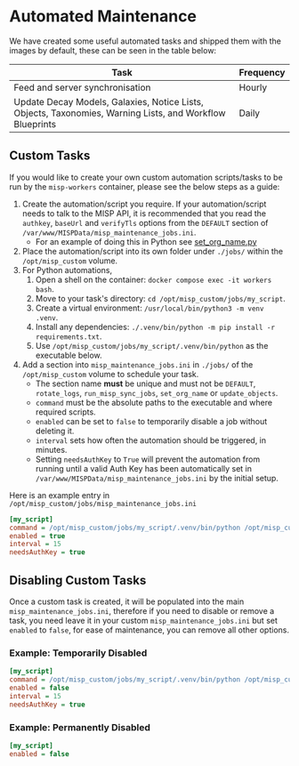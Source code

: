 <!--
SPDX-FileCopyrightText: 2024-2025 Jisc Services Limited
SPDX-FileContributor: James Ellor
SPDX-FileContributor: Joe Pitt

SPDX-License-Identifier: GPL-3.0-only
-->

# Automated Maintenance

We have created some useful automated tasks and shipped them with the images by default, these can
be seen in the table below:

| Task | Frequency |
| ---- | --------- |
| Feed and server synchronisation | Hourly |
| Update Decay Models, Galaxies, Notice Lists, Objects, Taxonomies, Warning Lists, and Workflow Blueprints | Daily |

## Custom Tasks

If you would like to create your own custom automation scripts/tasks to be run by the `misp-workers`
container, please see the below steps as a guide:

1. Create the automation/script you require. If your automation/script needs to talk to the MISP
    API, it is recommended that you read the `authkey`, `baseUrl` and `verifyTls` options from the
    `DEFAULT` section of `/var/www/MISPData/misp_maintenance_jobs.ini`.
    * For an example of doing this in Python see
        [set_org_name.py](https://github.com/JiscCTI/misp-docker/blob/main/misp-web/scripts/set_org_name.py)
2. Place the automation/script into its own folder under `./jobs/` within the `/opt/misp_custom`
    volume.
3. For Python automations,
    1. Open a shell on the container: `docker compose exec -it workers bash`.
    2. Move to your task's directory: `cd /opt/misp_custom/jobs/my_script`.
    3. Create a virtual environment: `/usr/local/bin/python3 -m venv .venv`.
    4. Install any dependencies: `./.venv/bin/python -m pip install -r requirements.txt`.
    5. Use `/opt/misp_custom/jobs/my_script/.venv/bin/python` as the executable below.
4. Add a section into `misp_maintenance_jobs.ini` in `./jobs/` of the `/opt/misp_custom` volume to
    schedule your task.
    * The section name **must** be unique and must not be `DEFAULT`, `rotate_logs`,
        `run_misp_sync_jobs`, `set_org_name` or `update_objects`.
    * `command` must be the absolute paths to the executable and where required scripts.
    * `enabled` can be set to `false` to temporarily disable a job without deleting it.
    * `interval` sets how often the automation should be triggered, in minutes.
    * Setting `needsAuthKey` to `True` will prevent the automation from running until a valid Auth
        Key has been automatically set in `/var/www/MISPData/misp_maintenance_jobs.ini` by the
        initial setup.

Here is an example entry in `/opt/misp_custom/jobs/misp_maintenance_jobs.ini`

```ini
[my_script]
command = /opt/misp_custom/jobs/my_script/.venv/bin/python /opt/misp_custom/jobs/my_script/run.py
enabled = true
interval = 15
needsAuthKey = true
```

## Disabling Custom Tasks

Once a custom task is created, it will be populated into the main `misp_maintenance_jobs.ini`,
therefore if you need to disable or remove a task, you need leave it in your custom
`misp_maintenance_jobs.ini` but set `enabled` to `false`, for ease of maintenance, you can remove
all other options.

### Example: Temporarily Disabled 

```ini
[my_script]
command = /opt/misp_custom/jobs/my_script/.venv/bin/python /opt/misp_custom/jobs/my_script/run.py
enabled = false
interval = 15
needsAuthKey = true
```

### Example: Permanently Disabled

```ini
[my_script]
enabled = false
```
